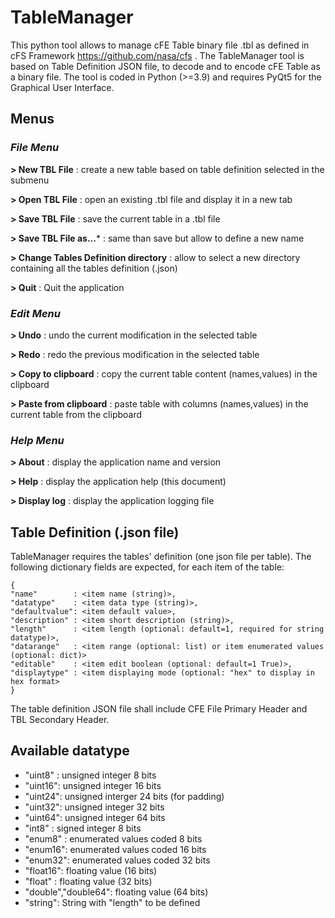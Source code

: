 # TableManager
This python tool allows to manage cFE Table binary file .tbl as defined in cFS Framework https://github.com/nasa/cfs .
The TableManager tool is based on Table Definition JSON file, to decode and to encode cFE Table as a binary file.
The tool is coded in Python (>=3.9) and requires PyQt5 for the Graphical User Interface.

## Menus
### *File Menu*

**> New TBL File** 
: create a new table based on table definition selected in the submenu

**> Open TBL File** 
: open an existing .tbl file and display it in a new tab

**> Save TBL File** 
: save the current table in a .tbl file

**> Save TBL File as...*** 
: same than save but allow to define a new name

**> Change Tables Definition directory** 
: allow to select a new directory containing all the tables definition (.json)

**> Quit** 
: Quit the application

### *Edit Menu*

**> Undo** 
: undo the current modification in the selected table

**> Redo** 
: redo the previous modification in the selected table

**> Copy to clipboard** 
: copy the current table content (names,values) in the clipboard

**> Paste from clipboard**
: paste table with columns (names,values) in the current table from the clipboard

### *Help Menu*

**> About** 
: display the application name and version

**> Help** 
: display the application help (this document)

**> Display log** 
: display the application logging file

## Table Definition (.json file)
TableManager requires the tables' definition (one json file per table).
The following dictionary fields are expected, for each item of the table:
```
{
"name"        : <item name (string)>,
"datatype"    : <item data type (string)>,
"defaultvalue": <item default value>,
"description" : <item short description (string)>,
"length"      : <item length (optional: default=1, required for string datatype)>,
"datarange"   : <item range (optional: list) or item enumerated values (optional: dict)>
"editable"    : <item edit boolean (optional: default=1 True)>,
"displaytype" : <item displaying mode (optional: "hex" to display in hex format>
}
```
The table definition JSON file shall include CFE File Primary Header and TBL Secondary Header.

Available datatype
------------------
* "uint8" : unsigned integer 8 bits
* "uint16": unsigned integer 16 bits
* "uint24": unsigned interger 24 bits (for padding) 
* "uint32": unsigned integer 32 bits
* "uint64": unsigned integer 64 bits
* "int8"  : signed integer 8 bits
* "enum8" : enumerated values coded 8 bits
* "enum16": enumerated values coded 16 bits
* "enum32": enumerated values coded 32 bits
* "float16": floating value (16 bits)
* "float" : floating value (32 bits)
* "double","double64": floating value (64 bits)
* "string": String with "length" to be defined
